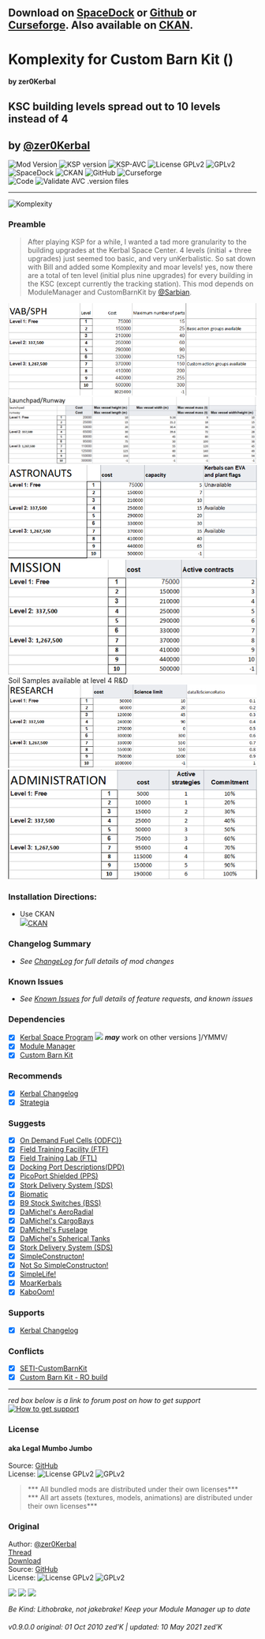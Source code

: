 <!-- Readme.md v1.1.4.0
Komplexity ()
created: 01 Oct 18
updated: 10 May 2021 -->

## Download on [SpaceDock][MOD:spacedock] or [Github][MOD:github] or [Curseforge][MOD:curseforge]. Also available on [CKAN][MOD:ckan].  

# Komplexity for Custom Barn Kit ()
#### by zer0Kerbal
## KSC building levels spread out to 10 levels instead of 4
## by [@zer0Kerbal][LINK:zer0kerbal]  
![Mod Version][shield:mod:latest] 
![KSP version][shield:ksp] ![KSP-AVC][shield:kspavc] ![License GPLv2][shield:license] ![][LOGO:gplv2]   
![SpaceDock][shield:spacedock] ![CKAN][shield:ckan] ![GitHub][shield:github] ![Curseforge][shield:curseforge]  
![Code][shield:code] ![Validate AVC .version files][shield:avcvalid]  
***
![Komplexity][IMG:hero:0]
### Preamble 
> After playing KSP for a while, I wanted a tad more granularity to the building upgrades at the Kerbal Space Center. 4 levels (initial + three upgrades) just seemed too basic, and very unKerbalistic. So sat down with Bill and added some Komplexity and moar levels! yes, now there are a total of ten level (initial plus nine upgrades) for every building in the KSC (except currently the tracking station). This mod depends on ModuleManager and CustomBarnKit by [@Sarbian][LINK:sarbian].  

![](graphics/VABSPH.png)  
![](graphics/LaunchpadRunway.png)  
![](graphics/Astronauts.png)  
![](graphics/Mission.png)  
Soil Samples available at level 4 R&D  
![](graphics/Research.png)  
![](graphics/Administration.png)  

### Installation Directions:
- Use CKAN  
![][image:ckan][CKAN][MOD:ckan]
### Changelog Summary
- *See [ChangeLog][MOD:changelog] for full details of mod changes*
### Known Issues
- *See [Known Issues][MOD:issues] for full details of feature requests, and known issues*
### Dependencies
- [x]  [Kerbal Space Program][KSP:website] [![][shield:ksp]][KSP:website] ***may*** work on other versions ]/YMMV/
 - [x]  [Module Manager][thread:mm]  
 - [x]  [Custom Barn Kit][thread:CBK]  
### Recommends  
- [x]  [Kerbal Changelog][thread:kcl]  
- [x]  [Strategia][thread:stra]  
### Suggests
- [x]  [On Demand Fuel Cells {ODFC)}][thread:ODFC]  
- [x]  [Field Training Facility (FTF)][thread:FTF]  
- [x]  [Field Training Lab (FTL)][thread:FTL]  
- [x]  [Docking Port Descriptions(DPD)][thread:DPD]  
- [x]  [PicoPort Shielded (PPS)][thread:PPS]  
- [x]  [Stork Delivery System (SDS)][thread:SDS]
- [x]  [Biomatic][thread:BIO]
- [x]  [B9 Stock Switches (BSS)]() 
- [x]  [DaMichel's AeroRadial][thread:DAR]  
- [x]  [DaMichel's CargoBays][thread:DCB]  
- [x]  [DaMichel's Fuselage][thread:DMF]  
- [x]  [DaMichel's Spherical Tanks][thread:DST]  
- [x]  [Stork Delivery System (SDS)][thread:SDS]  
- [x]  [SimpleConstructon!][thread:SC!]  
- [x]  [Not So SimpleConstructon!][thread:NSSC]   
- [x]  [SimpleLife!][thread:SL!]  
- [x]  [MoarKerbals][thread:MK]  
- [x]  [KaboOom!][thread:BOOM]    
### Supports
- [x]  [Kerbal Changelog][thread:kcl]
### Conflicts
- [x]  [SETI-CustomBarnKit][thread:cbkseti]  
- [x]  [Custom Barn Kit - RO build][thread:cbkro]  
***  
*red box below is a link to forum post on how to get support*  
[![How to get support][image:get-support]][thread:getsupport]

### License
#### aka Legal Mumbo Jumbo
Source: [GitHub][MOD:github:repo]  
License: ![License GPLv2][shield:license] ![][LOGO:gplv2]	
> *** All bundled mods are distributed under their own licenses***  
> *** All art assets (textures, models, animations) are distributed under their own licenses***   
### Original
Author: [@zer0Kerbal][LINK:zer0kerbal]   
[Thread][MOD:original:thread]  
[Download][MOD:original:download]  
Source: [GitHub][MOD:original:source]  
License: ![License GPLv2][shield:license:original] ![][LOGO:gplv2] 

<!-- graphical links to downloads -->
[![][image:github]][MOD:github] [![][image:spacedock]][MOD:spacedock] [![][image:curseforge]][MOD:curseforge]  

*Be Kind: Lithobrake, not jakebrake! Keep your Module Manager up to date*

###### v0.9.0.0 original: 01 Oct 2010 zed'K | updated: 10 May 2021 zed'K

[MOD:license]:	  https://github.com/zer0Kerbal/Komplexity/blob/master/LICENSE
[MOD:contributing]: https://github.com/zer0Kerbal/Komplexity/blob/master/.github/CONTRIBUTING.md
[MOD:wiki]:		 https://github.com/zer0Kerbal/Komplexity/
[MOD:issues]:	   https://github.com/zer0Kerbal/Komplexity/issues
[MOD:known]:		https://github.com/zer0Kerbal/Komplexity/wiki/Known-Issues
[MOD:forum]:		https://forum.kerbalspaceprogram.com/index.php?/topic/192456-*
[MOD:github:repo]:  https://github.com/zer0Kerbal/Komplexity/
[MOD:changelog]:	https://github.com/zer0Kerbal/Komplexity/Changelog.cfg
[KSP:website]:	  https://kerbalspaceprogram.com/ "Kerbal Space Program"  

<!--- original mod stuff -->
[MOD:original:source]:	 https://github.com/dboi88/CSI-Cargo-Freighter
[MOD:original:thread]:	 https://forum.kerbalspaceprogram.com/index.php?/topic/159615-*
[MOD:original:download]:   https://spacedock.info/mod/1332/
[shield:license:original]: https://img.shields.io/endpoint?url=https://raw.githubusercontent.com/zer0Kerbal/Komplexity/master/json/license.json "GPLv2"

<!--- license logo urls -->
[LOGO:gplv2]: https://i.postimg.cc/9FrwMgK6/GPL-17x17.png "GPLv2"  
[MOD:original:license:shield]:   https://i.postimg.cc/9FrwMgK6/GPL-17x17.png "GPLv2"   

[MOD:ckan]:	  https://forum.kerbalspaceprogram.com/index.php?/topic/90246-* "CKAN"  
[MOD:github]:	https://github.com/zer0Kerbal/Komplexity/releases/latest "GitHub"  
[MOD:spacedock]: https://spacedock.info/mod/1332 "SpaceDock"  
[MOD:curseforge]: https://www.curseforge.com/kerbal/ksp-mods/Komplexity "CurseForge"  

[image:github]:	 https://i.imgur.com/RE4Ppr9.png
[image:spacedock]:  https://i.imgur.com/m0a7tn2.png
[image:curseforge]: https://i.postimg.cc/RZNyB5vP/Download-On-Curse.png
[image:get-support]:	https://i.postimg.cc/vHP6zmrw/image.png

[image:ckan]:  https://i.postimg.cc/x8XSVg4R/sj507JC.png

[mage:github-sm]:	  https://i.postimg.cc/1XXy5yfD/github.png
[image:spacedock-sm]:  https://i.postimg.cc/DZ22Hrhj/spacedock.png
[image:curseforge-sm]: https://i.postimg.cc/ZRVTSWKT/UVVt0OP.png
  
[shield:mod:latest]: https://img.shields.io/github/v/release/zer0Kerbal/Komplexity?include_prereleases?style=plastic
[shield:mod]: https://img.shields.io/endpoint?url=https://raw.githubusercontent.com/zer0Kerbal/Komplexity/master/json/mod.json
[shield:ksp]: https://img.shields.io/endpoint?url=https://raw.githubusercontent.com/zer0Kerbal/Komplexity/master/json/ksp.json
[shield:license]: https://img.shields.io/endpoint?url=https://raw.githubusercontent.com/zer0Kerbal/Komplexity/master/json/license.json
[shield:code]: https://img.shields.io/endpoint?url=https://raw.githubusercontent.com/zer0Kerbal/Komplexity/master/json/code.json
[shield:kspavc]:	 https://img.shields.io/badge/KSP-AVC--supported-brightgreen.svg?style=plastic
[shield:spacedock]:  https://img.shields.io/badge/SpaceDock-listed-blue.svg?style=plastic
[shield:ckan]:	   https://img.shields.io/badge/CKAN-Indexed-blue.svg?style=plastic
[shield:github]:	 https://img.shields.io/badge/Github-Indexed-blue.svg?style=plastic&logo=github
[shield:curseforge]: https://img.shields.io/badge/CurseForge-listed-blue.svg?style=plastic
[shield:avcvalid]:	https://github.com/zer0Kerbal/Komplexity/actions/workflows/AVC-VersionFileValidator.yml/badge.svg?branch=main (https://github.com/zer0Kerbal/Komplexity/actions/workflows/AVC-VersionFileValidator.yml)  

<!-- zer0Kerbal mods -->
[thread:ODFC]: https://forum.kerbalspaceprogram.com/index.php?/topic/187625-* "On Demand Fuel Cells"  
[thread:FTF]:  https://forum.kerbalspaceprogram.com/index.php?/topic/188841-* "Field Training Facility"  
[thread:FTL]:  https://forum.kerbalspaceprogram.com/index.php?/topic/188841-* "Field Training Lab"  
[thread:DPD]:  https://forum.kerbalspaceprogram.com/index.php?/topic/192184-* "Docking Port Descriptions"
[thread:PPS]:  https://forum.kerbalspaceprogram.com/index.php?/topic/192187-* "Shielded PicoPort"  
[thread:DST]:  https://forum.kerbalspaceprogram.com/index.php?/topic/191719-* "DaMichel's Spherical Tanks"  
[thread:DMF]:  https://forum.kerbalspaceprogram.com/index.php?/topic/191719-* "DaMichel's Fuselage"  
[thread:DAR]:  https://forum.kerbalspaceprogram.com/index.php?/topic/191719-* "DaMichel's AeroRadial"  
[thread:DCB]:  https://forum.kerbalspaceprogram.com/index.php?/topic/191719-* "DaMichel's CargoBays"  
[thread:SDS]:  https://forum.kerbalspaceprogram.com/index.php?/topic/191719-* "Stork Delivery System (SDS)"	
[thread:BIO]:  https://forum.kerbalspaceprogram.com/index.php?/topic/191426-* "Biomatic"  
[thread:B9S]:  https://forum.kerbalspaceprogram.com/index.php?/topic/190870-* "B9 Stock Patches"   
[thread:KGX]:  https://forum.kerbalspaceprogram.com/index.php?/topic/192696-* "KerGuise Experimental Engineering"  
[thread:SC!]:  https://forum.kerbalspaceprogram.com/index.php?/topic/191424-* "SimpleConstructon!"  
[thread:SL!]:  https://forum.kerbalspaceprogram.com/index.php?/topic/191045-* "SimpleLogistics!"  
[thread:NSSC]:  https://forum.kerbalspaceprogram.com/index.php?/topic/191504-* "Not So SimpleConstructon!"  
[thread:BOOM]: https://forum.kerbalspaceprogram.com/index.php?/topic/192938-* "KaboOom!"
[thread:SL!]:  https:// "SimpleLife!"  
[thread:MK]:  https:// "MoarKerbals"  
 

[thread:mm]:  https://forum.kerbalspaceprogram.com/index.php?/topic/50533-* "Module Manager"   
[thread:kcl]: https://forum.kerbalspaceprogram.com/index.php?/topic/179207-* "Kerbal Changelog"    
[thread:cbkseti]: https://forum.kerbalspaceprogram.com/index.php?/topic/95645-* "SETI CBK"  
[thread:cbkro]: https://forum.kerbalspaceprogram.com/index.php?/topic/109027-* "Custom Barn Kit - RO build"  
[thread:CBK]: https://forum.kerbalspaceprogram.com/index.php?/topic/109027-* "Custom Barn Kit"  
[thread:Stra]: http://forum.kerbalspaceprogram.com/index.php?/topic/131808-* "Strategia"  

[thread:getsupport]: https://forum.kerbalspaceprogram.com/index.php?/topic/83212-* "Link to how to get support"  

[LINK:zer0Kerbal]:	 https://forum.kerbalspaceprogram.com/index.php?/profile/190933-zer0kerbal/ "zed'K"  
[LINK:sarbian]: https://forum.kerbalspaceprogram.com/index.php?/profile/57146-sarbian/ "Sarbian"  

[IMG:hero:0]: https://c10.patreonusercontent.com/3/e30%3D/patreon-media/p/post/51126122/ef70863c59004b6e9d89577b2fa19fde/1.png?token-time=1621987200&token-hash=TwWWdMqvqfRact15rMXebTkimr4ARGG2QxGvSmqGJlw%3D
[IMG:hero:1]: https://i.imgur.com/y0vd6WS.png

<!--
this file: GPLv2
zer0Kerbal-->

